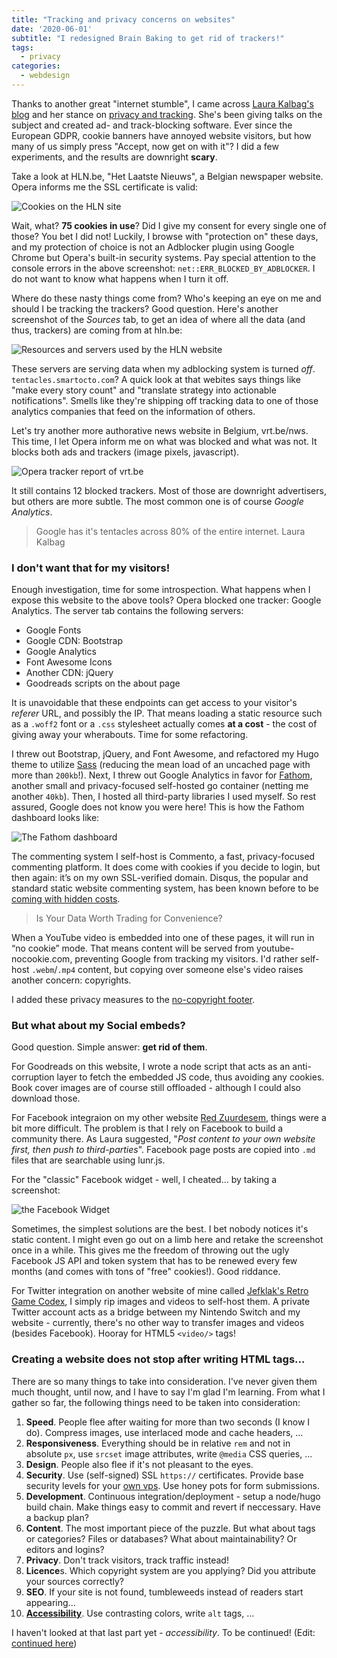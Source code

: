 ```yaml
---
title: "Tracking and privacy concerns on websites"
date: '2020-06-01'
subtitle: "I redesigned Brain Baking to get rid of trackers!"
tags:
  - privacy
categories:
  - webdesign
---
```


Thanks to another great "internet stumble", I came across [Laura Kalbag's blog](https://laurakalbag.com/) and her stance on [privacy and tracking](https://laurakalbag.com/i-dont-track-you/). She's been giving talks on the subject and created ad- and track-blocking software. Ever since the European GDPR, cookie banners have annoyed website visitors, but how many of us simply press "Accept, now get on with it"? I did a few experiments, and the results are downright **scary**. 

Take a look at HLN.be, "Het Laatste Nieuws", a Belgian newspaper website. Opera informs me the SSL certificate is valid:

![Cookies on the HLN site](../cookies-hln.jpg)

Wait, what? **75 cookies in use**? Did I give my consent for every single one of those? You bet I did not! Luckily, I browse with "protection on" these days, and my protection of choice is not an Adblocker plugin using Google Chrome but Opera's built-in security systems. Pay special attention to the console errors in the above screenshot: `net::ERR_BLOCKED_BY_ADBLOCKER`. I do not want to know what happens when I turn it off. 

Where do these nasty things come from? Who's keeping an eye on me and should I be tracking the trackers? Good question. Here's another screenshot of the _Sources_ tab, to get an idea of where all the data (and thus, trackers) are coming from at hln.be:

![Resources and servers used by the HLN website](../servers-hln.jpg)

These servers are serving data when my adblocking system is turned _off_. `tentacles.smartocto.com`? A quick look at that webites says things like "make every story count" and "translate strategy into actionable notifications". Smells like they're shipping off tracking data to one of those analytics companies that feed on the information of others.

Let's try another more authorative news website in Belgium, vrt.be/nws. This time, I let Opera inform me on what was blocked and what was not. It blocks both ads and trackers (image pixels, javascript). 

![Opera tracker report of vrt.be](../blocks-vrt.jpg)

It still contains 12 blocked trackers. Most of those are downright advertisers, but others are more subtle. The most common one is of course _Google Analytics_.

> Google has it's tentacles across 80% of the entire internet. <span>Laura Kalbag</span>

### I don't want that for my visitors!

Enough investigation, time for some introspection. What happens when I expose this website to the above tools? Opera blocked one tracker: Google Analytics. The server tab contains the following servers: 

- Google Fonts
- Google CDN: Bootstrap
- Google Analytics
- Font Awesome Icons
- Another CDN: jQuery
- Goodreads scripts on the about page

It is unavoidable that these endpoints can get access to your visitor's _referer_ URL, and possibly the IP. That means loading a static resource such as a `.woff2` font or a `.css` stylesheet actually comes **at a cost** - the cost of giving away your wherabouts. Time for some refactoring. 

I threw out Bootstrap, jQuery, and Font Awesome, and refactored my Hugo theme to utilize [Sass](/post/2020/05/hugo-extended) (reducing the mean load of an uncached page with more than `200kb`!). Next, I threw out Google Analytics in favor for [Fathom](https://usefathom.com), another small and privacy-focused self-hosted go container (netting me another `40kb`). Then, I hosted all third-party libraries I used myself. So rest assured, Google does not know you were here! This is how the Fathom dashboard looks like:

![](../fathom.jpg "The Fathom dashboard")

The commenting system I self-host is Commento, a fast, privacy-focused commenting platform. It does come with cookies if you decide to login, but then again: it’s on my own SSL-verified domain. Disqus, the popular and standard static website commenting system, has been known before to be [coming with hidden costs](https://replyable.com/2017/03/disqus-is-your-data-worth-trading-for-convenience/).

> Is Your Data Worth Trading for Convenience?

When a YouTube video is embedded into one of these pages, it will run in “no cookie” mode. That means content will be served from youtube-nocookie.com, preventing Google from tracking my visitors. I'd rather self-host `.webm`/`.mp4` content, but copying over someone else's video raises another concern: copyrights. 

I added these privacy measures to the [no-copyright footer](/no-copyright-no-tracker).

### But what about my Social embeds?

Good question. Simple answer: **get rid of them**. 

For Goodreads on this website, I wrote a node script that acts as an anti-corruption layer to fetch the embedded JS code, thus avoiding any cookies. Book cover images are of course still offloaded - although I could also download those. 

For Facebook integraion on my other website [Red Zuurdesem](https://redzuurdesem.be), things were a bit more difficult. The problem is that I rely on Facebook to build a community there. As Laura suggested, "_Post content to your own website first, then push to third-parties_". Facebook page posts are copied into `.md` files that are searchable using lunr.js. 

For the "classic" Facebook widget - well, I cheated... by taking a screenshot:

![the Facebook Widget](../fbwidget.jpg)

Sometimes, the simplest solutions are the best. I bet nobody notices it's static content. I might even go out on a limb here and retake the screenshot once in a while. This gives me the freedom of throwing out the ugly Facebook JS API and token system that has to be renewed every few months (and comes with tons of "free" cookies!). Good riddance.

For Twitter integration on another website of mine called [Jefklak's Retro Game Codex](https://jefklakscodex.com), I simply rip images and videos to self-host them. A private Twitter account acts as a bridge between my Nintendo Switch and my website - currently, there's no other way to transfer images and videos (besides Facebook). Hooray for HTML5 `<video/>` tags!

### Creating a website does not stop after writing HTML tags...

There are so many things to take into consideration. I've never given them much thought, until now, and I have to say I'm glad I'm learning. From what I gather so far, the following things need to be taken into consideration:

1. **Speed**. People flee after waiting for more than two seconds (I know I do). Compress images, use interlaced mode and cache headers, ...
2. **Responsiveness**. Everything should be in relative `rem` and not in absolute `px`, use `srcset` image attributes, write `@media` CSS queries, ...
3. **Design**. People also flee if it's not pleasant to the eyes.
4. **Security**. Use (self-signed) SSL `https://` certificates. Provide base security levels for your [own vps](/post/2020/04/vps). Use honey pots for form submissions.
5. **Development**. Continuous integration/deployment - setup a node/hugo build chain. Make things easy to commit and revert if neccessary. Have a backup plan?
6. **Content**. The most important piece of the puzzle. But what about tags or categories? Files or databases? What about maintainability? Or editors and logins?
7. **Privacy**. Don't track visitors, track traffic instead!
8. **Licence**s. Which copyright system are you applying? Did you attribute your sources correctly? 
9. **SEO**. If your site is not found, tumbleweeds instead of readers start appearing... 
10. **[Accessibility](/post/2020/06/designing-with-accessibility-in-mind)**. Use contrasting colors, write `alt` tags, ...

I haven't looked at that last part yet - _accessibility_. To be continued! (Edit: [continued here](/post/2020/06/designing-with-accessibility-in-mind))

